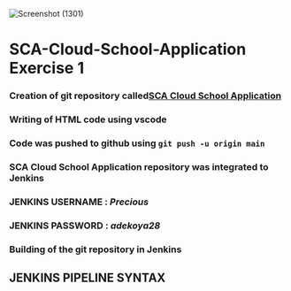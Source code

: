 ![Screenshot (1301)](https://user-images.githubusercontent.com/66319844/126681705-9091048d-abb3-4dd9-9d08-b92e28042270.png)

# SCA-Cloud-School-Application Exercise 1
### Creation of git repository called[SCA Cloud School Application](https://github.com/Preshydee/SCA-Cloud-School-Application.git)
### Writing of HTML code using vscode 
### Code was pushed to github using ```git push -u origin main```
### SCA Cloud School Application repository was integrated to Jenkins 
### JENKINS  USERNAME : _Precious_
### JENKINS  PASSWORD : _adekoya28_
### Building of the git repository in Jenkins

## JENKINS PIPELINE SYNTAX


